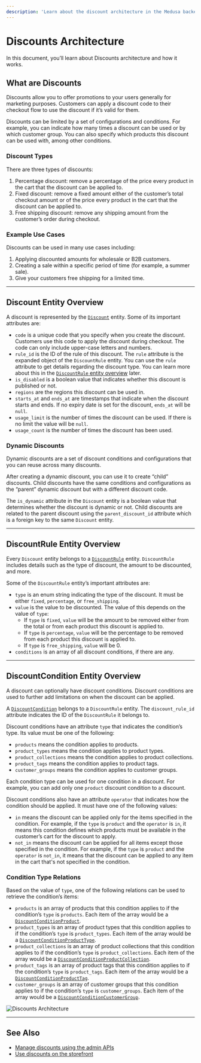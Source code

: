 ```yaml
---
description: 'Learn about the discount architecture in the Medusa backend. Discounts are used to offer promotions to the user for marketing purposes.'
---
```


# Discounts Architecture

In this document, you’ll learn about Discounts architecture and how it works.

## What are Discounts

Discounts allow you to offer promotions to your users generally for marketing purposes. Customers can apply a discount code to their checkout flow to use the discount if it’s valid for them.

Discounts can be limited by a set of configurations and conditions. For example, you can indicate how many times a discount can be used or by which customer group. You can also specify which products this discount can be used with, among other conditions.

### Discount Types

There are three types of discounts:

1. Percentage discount: remove a percentage of the price every product in the cart that the discount can be applied to.
2. Fixed discount: remove a fixed amount either of the customer’s total checkout amount or of the price every product in the cart that the discount can be applied to.
3. Free shipping discount: remove any shipping amount from the customer’s order during checkout.

### Example Use Cases

Discounts can be used in many use cases including:

1. Applying discounted amounts for wholesale or B2B customers.
2. Creating a sale within a specific period of time (for example, a summer sale).
3. Give your customers free shipping for a limited time.

---

## Discount Entity Overview

A discount is represented by the [`Discount`](../../references/entities/classes/Discount.md) entity. Some of its important attributes are:

- `code` is a unique code that you specify when you create the discount. Customers use this code to apply the discount during checkout. The code can only include upper-case letters and numbers.
- `rule_id` is the ID of the rule of this discount. The `rule` attribute is the expanded object of the `DiscountRule` entity. You can use the `rule` attribute to get details regarding the discount type. You can learn more about this in the [`DiscountRule` entity overview](#discountrule-entity-overview) later.
- `is_disabled` is a boolean value that indicates whether this discount is published or not.
- `regions` are the regions this discount can be used in.
- `starts_at` and `ends_at` are timestamps that indicate when the discount starts and ends. If no expiry date is set for the discount, `ends_at` will be `null`.
- `usage_limit` is the number of times the discount can be used. If there is no limit the value will be `null`.
- `usage_count` is the number of times the discount has been used.

### Dynamic Discounts

Dynamic discounts are a set of discount conditions and configurations that you can reuse across many discounts.

After creating a dynamic discount, you can use it to create “child” discounts. Child discounts have the same conditions and configurations as the “parent” dynamic discount but with a different discount code.

The `is_dynamic` attribute in the `Discount` entity is a boolean value that determines whether the discount is dynamic or not. Child discounts are related to the parent discount using the `parent_discount_id` attribute which is a foreign key to the same `Discount` entity.

---

## DiscountRule Entity Overview

Every `Discount` entity belongs to a [`DiscountRule`](../../references/entities/classes/DiscountRule.md) entity. `DiscountRule` includes details such as the type of discount, the amount to be discounted, and more.

Some of the `DiscountRule` entity’s important attributes are:

- `type` is an enum string indicating the type of the discount. It must be either `fixed`, `percentage`, or `free_shipping`.
- `value` is the value to be discounted. The value of this depends on the value of `type`:
    - If `type` is `fixed`, `value` will be the amount to be removed either from the total or from each product this discount is applied to.
    - If `type` is `percentage`, `value` will be the percentage to be removed from each product this discount is applied to.
    - If `type` is `free_shipping`, `value` will be 0.
- `conditions` is an array of all discount conditions, if there are any.

---

## DiscountCondition Entity Overview

A discount can optionally have discount conditions. Discount conditions are used to further add limitations on when the discount can be applied.

A [`DiscountCondition`](../../references/entities/classes/DiscountCondition.md) belongs to a `DiscountRule` entity. The `discount_rule_id` attribute indicates the ID of the `DiscountRule` it belongs to.

Discount conditions have an attribute `type` that indicates the condition’s type. Its value must be one of the following:

- `products` means the condition applies to products.
- `product_types` means the condition applies to product types.
- `product_collections` means the condition applies to product collections.
- `product_tags` means the condition applies to product tags.
- `customer_groups` means the condition applies to customer groups.

Each condition type can be used for one condition in a discount. For example, you can add only one `product` discount condition to a discount.

Discount conditions also have an attribute `operator` that indicates how the condition should be applied. It must have one of the following values:

- `in` means the discount can be applied only for the items specified in the condition. For example, if the `type` is `product` and the `operator` is `in`, it means this condition defines which products must be available in the customer’s cart for the discount to apply.
- `not_in` means the discount can be applied for all items except those specified in the condition. For example, if the `type` is `product` and the `operator` is `not_in`, it means that the discount can be applied to any item in the cart that's not specified in the condition.

### Condition Type Relations

Based on the value of `type`, one of the following relations can be used to retrieve the condition’s items:

- `products` is an array of products that this condition applies to if the condition’s `type` is `products`. Each item of the array would be a [`DiscountConditionProduct`](../../references/entities/classes/DiscountConditionProduct.md).
- `product_types` is an array of product types that this condition applies to if the condition’s `type` is `product_types`. Each item of the array would be a [`DiscountConditionProductType`](../../references/entities/classes/DiscountConditionProductType.md).
- `product_collections` is an array of product collections that this condition applies to if the condition’s `type` is `product_collections`. Each item of the array would be a [`DiscountConditionProductCollection`](../../references/entities/classes/DiscountConditionProductCollection.md).
- `product_tags` is an array of product tags that this condition applies to if the condition’s `type` is `product_tags`. Each item of the array would be a [`DiscountConditionProductTag`](../../references/entities/classes/DiscountConditionProductTag.md).
- `customer_groups` is an array of customer groups that this condition applies to if the condition’s `type` is `customer_groups`. Each item of the array would be a [`DiscountConditionCustomerGroup`](../../references/entities/classes/DiscountConditionCustomerGroup.md).

![Discounts Architecture](https://res.cloudinary.com/dza7lstvk/image/upload/v1678372360/Medusa%20Docs/Diagrams/discounts_ioivrl.png)

---

## See Also

- [Manage discounts using the admin APIs](./admin/manage-discounts.mdx)
- [Use discounts on the storefront](./storefront/use-discounts-in-checkout.mdx)
